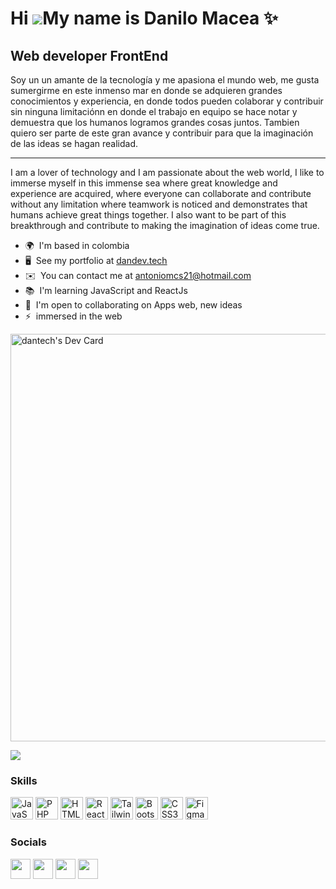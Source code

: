 Hi ![](https://user-images.githubusercontent.com/18350557/176309783-0785949b-9127-417c-8b55-ab5a4333674e.gif)My name is Danilo Macea ✨
====================================================================================================================================

Web developer FrontEnd
----------------------

Soy un un amante de la tecnología y me apasiona el mundo web, me gusta sumergirme en este inmenso mar en donde se adquieren grandes conocimientos y experiencia, en donde todos pueden colaborar y contribuir sin ninguna limitaciónn en donde el trabajo en equipo se hace notar y demuestra que los humanos logramos grandes cosas juntos. Tambien quiero ser parte de este gran avance y contribuir para que la imaginación de las ideas se hagan realidad.

___

I am a lover of technology and I am passionate about the web world, I like to immerse myself in this immense sea where great knowledge and experience are acquired, where everyone can collaborate and contribute without any limitation where teamwork is noticed and demonstrates that humans achieve great things together. I also want to be part of this breakthrough and contribute to making the imagination of ideas come true.

* 🌍  I'm based in colombia
* 🖥️  See my portfolio at [dandev.tech](http://dandev-tech.vercel.app/)
* ✉️  You can contact me at [antoniomcs21@hotmail.com](mailto:antoniomcs21@hotmail.com)
* 📚  I'm learning JavaScript and ReactJs
* 🤝  I'm open to collaborating on Apps web, new ideas
* ⚡  immersed in the web

<a href="https://app.daily.dev/dantech99"><img src="https://api.daily.dev/devcards/v2/Woguld1LzOheqv77S2f6i.png?r=7k5&type=wide" width="652" alt="dantech's Dev Card"/></a>

<a href="https://www.github.com/dantech99" target="_blank" rel="noreferrer"><img
src="https://img.shields.io/github/followers/DandevMS?logo=github&style=for-the-badge&color=0891b2&labelColor=1c1917" /></a>

### Skills

<p align="left">
<a href="https://developer.mozilla.org/en-US/docs/Web/JavaScript" target="_blank" rel="noreferrer"><img src="https://raw.githubusercontent.com/danielcranney/readme-generator/main/public/icons/skills/javascript-colored.svg" width="36" height="36" alt="JavaScript" /></a>
<a href="https://www.php.net/" target="_blank" rel="noreferrer"><img src="https://raw.githubusercontent.com/danielcranney/readme-generator/main/public/icons/skills/php-colored.svg" width="36" height="36" alt="PHP" /></a>
<a href="https://developer.mozilla.org/en-US/docs/Glossary/HTML5" target="_blank" rel="noreferrer"><img src="https://raw.githubusercontent.com/danielcranney/readme-generator/main/public/icons/skills/html5-colored.svg" width="36" height="36" alt="HTML5" /></a>
<a href="https://reactjs.org/" target="_blank" rel="noreferrer"><img src="https://raw.githubusercontent.com/danielcranney/readme-generator/main/public/icons/skills/react-colored.svg" width="36" height="36" alt="React" /></a>
<a href="https://tailwindcss.com/" target="_blank" rel="noreferrer"><img src="https://raw.githubusercontent.com/danielcranney/readme-generator/main/public/icons/skills/tailwindcss-colored.svg" width="36" height="36" alt="TailwindCSS" /></a>
<a href="https://getbootstrap.com/" target="_blank" rel="noreferrer"><img src="https://raw.githubusercontent.com/danielcranney/readme-generator/main/public/icons/skills/bootstrap-colored.svg" width="36" height="36" alt="Bootstrap" /></a>
<a href="https://www.w3.org/TR/CSS/#css" target="_blank" rel="noreferrer"><img src="https://raw.githubusercontent.com/danielcranney/readme-generator/main/public/icons/skills/css3-colored.svg" width="36" height="36" alt="CSS3" /></a>
<a href="https://www.figma.com/" target="_blank" rel="noreferrer"><img src="https://raw.githubusercontent.com/danielcranney/readme-generator/main/public/icons/skills/figma-colored.svg" width="36" height="36" alt="Figma" /></a>
</p>


### Socials

<p align="left"> <a href="https://discord.com/users/2444" target="_blank" rel="noreferrer"><img src="https://raw.githubusercontent.com/danielcranney/readme-generator/main/public/icons/socials/discord.svg" width="32" height="32" /></a> <a href="https://www.github.com/DandevMS" target="_blank" rel="noreferrer"><img src="https://raw.githubusercontent.com/danielcranney/readme-generator/main/public/icons/socials/github.svg" width="32" height="32" /></a> <a href="https://www.linkedin.com/in/danilo-macea" target="_blank" rel="noreferrer"><img src="https://raw.githubusercontent.com/danielcranney/readme-generator/main/public/icons/socials/linkedin.svg" width="32" height="32" /></a> <a href="https://www.twitter.com/DandevMcs" target="_blank" rel="noreferrer"><img src="https://raw.githubusercontent.com/danielcranney/readme-generator/main/public/icons/socials/twitter.svg" width="32" height="32" /></a></p>

